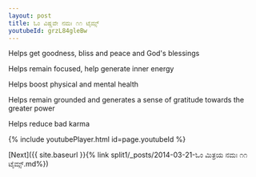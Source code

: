 ```yaml
---
layout: post
title: ಓಂ ವಿಷ್ಣವೇ ನಮಃ ೧೧ ಟೈಮ್ಸ್
youtubeId: grzL84gleBw
---
```

 
 
Helps get goodness, bliss and peace and God's blessings
 
Helps remain focused, help generate inner energy 
 
Helps boost physical and mental health 
 
Helps remain grounded and generates a sense of gratitude towards the greater power 
 
Helps reduce bad karma
 
 
 
 


{% include youtubePlayer.html id=page.youtubeId %}
 
[Next]({{ site.baseurl }}{% link  split1/_posts/2014-03-21-ಓಂ ಮಿತ್ರಯ ನಮಃ ೧೧ ಟೈಮ್ಸ್.md%})
 
